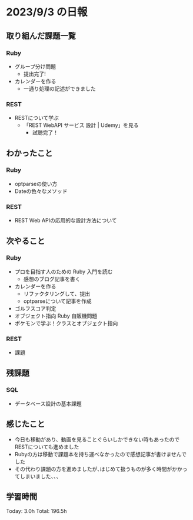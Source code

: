 # 2023/9/3 の日報

## 取り組んだ課題一覧

### Ruby

- グループ分け問題
  - 提出完了!
- カレンダーを作る
  - 一通り処理の記述ができました
 
### REST

- RESTについて学ぶ
  - 「REST WebAPI サービス 設計 | Udemy」を見る
    - 試聴完了！

## わかったこと

### Ruby

- optparseの使い方
- Dateの色々なメソッド

### REST

- REST Web APIの応用的な設計方法について

## 次やること

### Ruby

- プロを目指す人のための Ruby 入門を読む
  - 感想のブログ記事を書く
- カレンダーを作る
  - リファクタリングして、提出
  - optparseについて記事を作成
- ゴルフスコア判定
- オブジェクト指向 Ruby 自販機問題
- ポケモンで学ぶ！クラスとオブジェクト指向

### REST

- 課題

## 残課題

### SQL

- データベース設計の基本課題

## 感じたこと

- 今日も移動があり、動画を見ることぐらいしかできない時もあったのでRESTについても進めました
- Rubyの方は移動で課題本を持ち運べなかったので感想記事が書けませんでした
- その代わり課題の方を進めましたが､はじめて扱うものが多く時間がかかってしまいました、、、

## 学習時間

Today: 3.0h
Total: 196.5h
